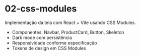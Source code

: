 # 02-css-modules

Implementação da tela com React + Vite usando CSS Modules.

- Componentes: Navbar, ProductCard, Button, Skeleton
- Dark mode com persistência
- Responsividade conforme especificação
- Tokens de design em CSS Modules
